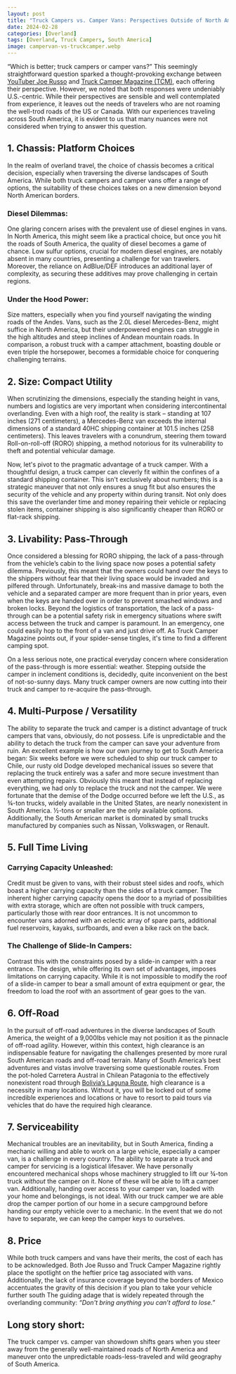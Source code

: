 ```yaml
---
layout: post
title: "Truck Campers vs. Camper Vans: Perspectives Outside of North America"
date: 2024-02-28
categories: [Overland]
tags: [Overland, Truck Campers, South America]
image: campervan-vs-truckcamper.webp
---
```


“Which is better; truck campers or camper vans?”
This seemingly straightforward question sparked a thought-provoking exchange between [YouTuber Joe Russo](https://www.youtube.com/watch?v=_l6VU5NgmRk&ab_channel=We%27retheRussos) and [Truck Camper Magazine (TCM)](https://www.truckcampermagazine.com/camper-beast/van-versus-truck-camper/), each offering their perspective.
However, we noted that both responses were undeniably U.S.-centric.
While their perspectives are sensible and well contemplated from experience, it leaves out the needs of travelers who are not roaming the well-trod roads of the US or Canada.
With our experiences traveling across South America, it is evident to us that many nuances were not considered when trying to answer this question.

## 1. Chassis: Platform Choices

In the realm of overland travel, the choice of chassis becomes a critical decision, especially when traversing the diverse landscapes of South America. While both truck campers and camper vans offer a range of options, the suitability of these choices takes on a new dimension beyond North American borders.

### Diesel Dilemmas:

One glaring concern arises with the prevalent use of diesel engines in vans. In North America, this might seem like a practical choice, but once you hit the roads of South America, the quality of diesel becomes a game of chance. Low sulfur options, crucial for modern diesel engines, are notably absent in many countries, presenting a challenge for van travelers. Moreover, the reliance on AdBlue/DEF introduces an additional layer of complexity, as securing these additives may prove challenging in certain regions.

### Under the Hood Power:

Size matters, especially when you find yourself navigating the winding roads of the Andes. Vans, such as the 2.0L diesel Mercedes-Benz, might suffice in North America, but their underpowered engines can struggle in the high altitudes and steep inclines of Andean mountain roads. In comparison, a robust truck with a camper attachment, boasting double or even triple the horsepower, becomes a formidable choice for conquering challenging terrains.

## 2. Size: Compact Utility

When scrutinizing the dimensions, especially the standing height in vans, numbers and logistics are very important when considering intercontinental overlanding. Even with a high roof, the reality is stark – standing at 107 inches (271 centimeters), a Mercedes-Benz van exceeds the internal dimensions of a standard 40HC shipping container at 101.5 inches (258 centimeters). This leaves travelers with a conundrum, steering them toward Roll-on-roll-off (RORO) shipping, a method notorious for its vulnerability to theft and potential vehicular damage.

Now, let's pivot to the pragmatic advantage of a truck camper. With a thoughtful design, a truck camper can cleverly fit within the confines of a standard shipping container. This isn't exclusively about numbers; this is a strategic maneuver that not only ensures a snug fit but also ensures the security of the vehicle and any property within during transit. Not only does this save the overlander time and money repairing their vehicle or replacing stolen items, container shipping is also significantly cheaper than RORO or flat-rack shipping.

## 3. Livability: Pass-Through

Once considered a blessing for RORO shipping, the lack of a pass-through from the vehicle’s cabin to the living space now poses a potential safety dilemma. Previously, this meant that the owners could hand over the keys to the shippers without fear that their living space would be invaded and pilfered through. Unfortunately, break-ins and massive damage to both the vehicle and a separated camper are more frequent than in prior years, even when the keys are handed over in order to prevent smashed windows and broken locks. Beyond the logistics of transportation, the lack of a pass-through can be a potential safety risk in emergency situations where swift access between the truck and camper is paramount. In an emergency, one could easily hop to the front of a van and just drive off. As Truck Camper Magazine points out, if your spider-sense tingles, it's time to find a different camping spot.

On a less serious note, one practical everyday concern where consideration of the pass-through is more essential: weather. Stepping outside the camper in inclement conditions is, decidedly, quite inconvenient on the best of not-so-sunny days. Many truck camper owners are now cutting into their truck and camper to re-acquire the pass-through.

## 4. Multi-Purpose / Versatility

The ability to separate the truck and camper is a distinct advantage of truck campers that vans, obviously, do not possess.
Life is unpredictable and the ability to detach the truck from the camper can save your adventure from ruin.
An excellent example is how our own journey to get to South America began: Six weeks before we were scheduled to ship our truck camper to Chile, our rusty old Dodge developed mechanical issues so severe that replacing the truck entirely was a safer and more secure investment than even attempting repairs.
Obviously this meant that instead of replacing everything, we had only to replace the truck and not the camper.
We were fortunate that the demise of the Dodge occurred before we left the U.S., as ¾-ton trucks, widely available in the United States, are nearly nonexistent in South America.
½-tons or smaller are the only available options.
Additionally, the South American market is dominated by small trucks manufactured by companies such as Nissan, Volkswagen, or Renault.

## 5. Full Time Living

### Carrying Capacity Unleashed:

Credit must be given to vans, with their robust steel sides and roofs, which boast a higher carrying capacity than the sides of a truck camper. The inherent higher carrying capacity opens the door to a myriad of possibilities with extra storage, which are often not possible with truck campers, particularly those with rear door entrances. It is not uncommon to encounter vans adorned with an eclectic array of spare parts, additional fuel reservoirs, kayaks, surfboards, and even a bike rack on the back.

### The Challenge of Slide-In Campers:

Contrast this with the constraints posed by a slide-in camper with a rear entrance. The design, while offering its own set of advantages, imposes limitations on carrying capacity. While it is not impossible to modify the roof of a slide-in camper to bear a small amount of extra equipment or gear, the freedom to load the roof with an assortment of gear goes to the van.

## 6. Off-Road

In the pursuit of off-road adventures in the diverse landscapes of South America, the weight of a 9,000lbs vehicle may not position it as the pinnacle of off-road agility.
However, within this context, high clearance is an indispensable feature for navigating the challenges presented by more rural South American roads and off-road terrain.
Many of South America’s best adventures and vistas involve traversing some questionable routes.
From the pot-holed Carretera Austral in Chilean Patagonia to the effectively nonexistent road through [Bolivia’s Laguna Route](/bolivia/2023/09/26/laguna-route-survival-guide.html), high clearance is a necessity in many locations.
Without it, you will be locked out of some incredible experiences and locations or have to resort to paid tours via vehicles that do have the required high clearance.

## 7. Serviceability

Mechanical troubles are an inevitability, but in South America, finding a mechanic willing and able to work on a large vehicle, especially a camper van, is a challenge in every country.
The ability to separate a truck and camper for servicing is a logistical lifesaver.
We have personally encountered mechanical shops whose machinery struggled to lift our ¾-ton truck _without_ the camper on it.
None of these will be able to lift a camper van.
Additionally, handing over access to your camper van, loaded with your home and belongings, is not ideal.
With our truck camper we are able drop the camper portion of our home in a secure campground before handing our empty vehicle over to a mechanic.
In the event that we do not have to separate, we can keep the camper keys to ourselves.


## 8. Price

While both truck campers and vans have their merits, the cost of each has to be acknowledged.
Both Joe Russo and Truck Camper Magazine rightly place the spotlight on the heftier price tag associated with vans.
Additionally, the lack of insurance coverage beyond the borders of Mexico accentuates the gravity of this decision if you plan to take your vehicle further south
The guiding adage that is widely repeated through the overlanding community: _“Don't bring anything you can’t afford to lose.”_


## Long story short:

The truck camper vs. camper van showdown shifts gears when you steer away from the generally well-maintained roads of North America and maneuver onto the unpredictable roads-less-traveled and wild geography of South America. 
